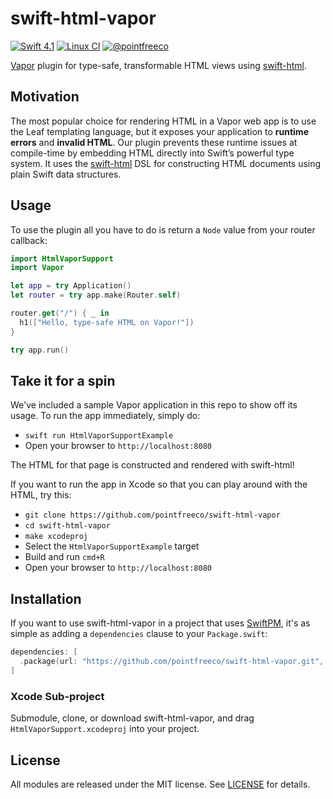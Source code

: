 # swift-html-vapor

[![Swift 4.1](https://img.shields.io/badge/swift-4.1-ED523F.svg?style=flat)](https://swift.org/download/)
[![Linux CI](https://img.shields.io/travis/pointfreeco/swift-html-vapor/master.svg?label=linux)](https://travis-ci.org/pointfreeco/swift-html-vapor)
[![@pointfreeco](https://img.shields.io/badge/contact-@pointfreeco-5AA9E7.svg?style=flat)](https://twitter.com/pointfreeco)

[Vapor](https://vapor.codes) plugin for type-safe, transformable HTML views using [swift-html](https://github.com/pointfreeco/swift-html).

## Motivation

The most popular choice for rendering HTML in a Vapor web app is to use the Leaf templating language, but it exposes your application to **runtime errors** and **invalid HTML**. Our plugin prevents these runtime issues at compile-time by embedding HTML directly into Swift’s powerful type system. It uses the [swift-html](https://github.com/pointfreeco/swift-html) DSL for constructing HTML documents using plain Swift data structures.

## Usage

To use the plugin all you have to do is return a `Node` value from your router callback:

``` swift
import HtmlVaporSupport
import Vapor

let app = try Application()
let router = try app.make(Router.self)

router.get("/") { _ in
  h1(["Hello, type-safe HTML on Vapor!"])
}

try app.run()
```

## Take it for a spin

We've included a sample Vapor application in this repo to show off its usage. To run the app immediately, simply do:

* `swift run HtmlVaporSupportExample`
* Open your browser to `http://localhost:8080`

The HTML for that page is constructed and rendered with swift-html!

If you want to run the app in Xcode so that you can play around with the HTML, try this:

* `git clone https://github.com/pointfreeco/swift-html-vapor`
* `cd swift-html-vapor`
* `make xcodeproj`
* Select the `HtmlVaporSupportExample` target
* Build and run `cmd+R`
* Open your browser to `http://localhost:8080`

## Installation

If you want to use swift-html-vapor in a project that uses [SwiftPM](https://swift.org/package-manager/), it's as simple as adding a `dependencies` clause to your `Package.swift`:

``` swift
dependencies: [
  .package(url: "https://github.com/pointfreeco/swift-html-vapor.git", from: "0.1.0")
]
```

### Xcode Sub-project

Submodule, clone, or download swift-html-vapor, and drag `HtmlVaporSupport.xcodeproj` into your project.

## License

All modules are released under the MIT license. See [LICENSE](LICENSE) for details.
